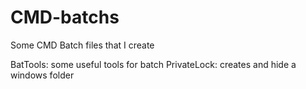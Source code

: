 # CMD-batchs
Some CMD Batch files that I create

BatTools: some useful tools for batch
PrivateLock: creates and hide a windows folder
